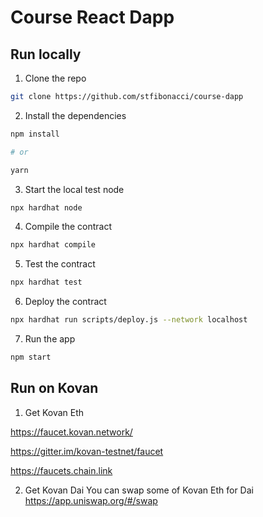 # Course React Dapp

## Run locally

1. Clone the repo

```sh
git clone https://github.com/stfibonacci/course-dapp
```

2. Install the dependencies

```sh
npm install

# or

yarn
```

3. Start the local test node

```sh
npx hardhat node
```

4. Compile the contract

```sh
npx hardhat compile
```
5. Test the contract

```sh
npx hardhat test
```

6. Deploy the contract

```sh
npx hardhat run scripts/deploy.js --network localhost
```

7. Run the app

```sh
npm start
```

## Run on Kovan

1. Get Kovan Eth

https://faucet.kovan.network/

https://gitter.im/kovan-testnet/faucet

https://faucets.chain.link

2. Get Kovan Dai 
You can swap some of Kovan Eth for Dai
https://app.uniswap.org/#/swap



